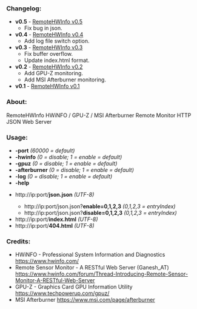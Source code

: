 ### Changelog:

- **v0.5** - [RemoteHWInfo v0.5](https://github.com/Demion/remotehwinfo/releases/download/v0.5/RemoteHWInfo_v0.5.zip)
  * Fix bug in json.
- **v0.4** - [RemoteHWInfo v0.4](https://github.com/Demion/remotehwinfo/releases/download/v0.4/RemoteHWInfo_v0.4.zip)
  * Add log file switch option.
- **v0.3** - [RemoteHWInfo v0.3](https://github.com/Demion/remotehwinfo/releases/download/v0.3/RemoteHWInfo_v0.3.zip)
  * Fix buffer overflow.
  * Update index.html format.
- **v0.2** - [RemoteHWInfo v0.2](https://github.com/Demion/remotehwinfo/releases/download/v0.2/RemoteHWInfo_v0.2.zip)
  * Add GPU-Z monitoring.
  * Add MSI Afterburner monitoring.
- **v0.1** - [RemoteHWInfo v0.1](https://github.com/Demion/remotehwinfo/releases/download/v0.1/RemoteHWInfo_v0.1.zip)

### About:

RemoteHWInfo HWiNFO / GPU-Z / MSI Afterburner Remote Monitor HTTP JSON Web Server

### Usage:

- **-port** *(60000 = default)*
- **-hwinfo** *(0 = disable; 1 = enable = default)*
- **-gpuz** *(0 = disable; 1 = enable = default)*
- **-afterburner** *(0 = disable; 1 = enable = default)*
- **-log** *(0 = disable; 1 = enable = default)*
- **-help**
+ http<nolink>://ip:port/**json.json** *(UTF-8)*
	+ http<nolink>://ip:port/json.json?**enable=0,1,2,3** *(0,1,2,3 = entryIndex)*
	+ http<nolink>://ip:port/json.json?**disable=0,1,2,3** *(0,1,2,3 = entryIndex)*
+ http<nolink>://ip:port/**index.html** *(UTF-8)*
+ http<nolink>://ip:port/**404.html** *(UTF-8)*

### Credits:

- HWiNFO - Professional System Information and Diagnostics https://www.hwinfo.com/
- Remote Sensor Monitor - A RESTful Web Server (Ganesh_AT) https://www.hwinfo.com/forum/Thread-Introducing-Remote-Sensor-Monitor-A-RESTful-Web-Server
- GPU-Z - Graphics Card GPU Information Utility https://www.techpowerup.com/gpuz/
- MSI Afterburner https://www.msi.com/page/afterburner